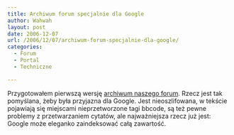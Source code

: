 ```yaml
---
title: Archiwum forum specjalnie dla Google
author: Wahwah
layout: post
date: 2006-12-07
url: /2006/12/07/archiwum-forum-specjalnie-dla-google/
categories:
  - Forum
  - Portal
  - Techniczne

---
```

Przygotowałem pierwszą wersję [archiwum naszego forum][1]. Rzecz jest tak pomyślana, żeby była przyjazna dla Google. Jest nieoszlifowana, w tekście pojawiają się miejscami nieprzetworzone tagi bbcode, są też pewne problemy z przetwarzaniem cytatów, ale najważniejsza rzecz już jest: Google może eleganko zaindeksować całą zawartość.

 [1]: http://www.atopowe.pl/forum/